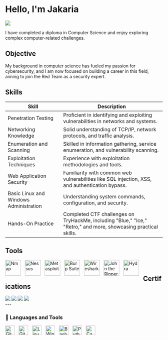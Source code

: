 # Hello, I'm Jakaria
<a href="https://www.linkedin.com/in/jakariamd101/"><img src="https://img.shields.io/badge/-LinkedIn-0072b1?&style=for-the-badge&logo=linkedin&logoColor=white" /></a>

I have completed a diploma in Computer Science and enjoy exploring complex computer-related challenges.

## Objective

My background in computer science has fueled my passion for cybersecurity, and I am now focused on building a career in this field, aiming to join the Red Team as a security expert.

## Skills

| Skill                                         | Description                |
|-----------------------------------------------|----------------------------|
| Penetration Testing                           | Proficient in identifying and exploiting vulnerabilities in networks and systems.|
| Networking Knowledge                          | Solid understanding of TCP/IP, network protocols, and traffic analysis.|
| Enumeration and Scanning                      | Skilled in information gathering, service enumeration, and vulnerability scanning.|
| Exploitation Techniques                       | Experience with exploitation methodologies and tools.|
| Web Application Security                      | Familiarity with common web vulnerabilities like SQL injection, XSS, and authentication bypass.|
| Basic Linux and Windows Administration        | Understanding system commands, configuration, and security.|
| Hands-On Practice                             | Completed CTF challenges on TryHackMe, including "Blue," "Ice," "Retro," and more, showcasing practical skills. |

## Tools

<img align="left" alt="Nmap" width="50px" style="padding-right:10px;" src="https://cdn.jsdelivr.net/gh/devicons/devicon/icons/nmap/nmap-original.svg" />
<img align="left" alt="Nessus" width="50px" style="padding-right:10px;" src="https://cdn.jsdelivr.net/gh/devicons/devicon/icons/nessus/nessus-original.svg" />
<img align="left" alt="Metasploit" width="50px" style="padding-right:10px;" src="https://cdn.jsdelivr.net/gh/devicons/devicon/icons/metasploit/metasploit-original.svg" />
<img align="left" alt="Burp Suite" width="50px" style="padding-right:10px;" src="https://cdn.jsdelivr.net/gh/devicons/devicon/icons/burp/burp-original.svg" />
<img align="left" alt="Wireshark" width="50px" style="padding-right:10px;" src="https://cdn.jsdelivr.net/gh/devicons/devicon/icons/wireshark/wireshark-original.svg" />
<img align="left" alt="John the Ripper" width="50px" style="padding-right:10px;" src="https://cdn.jsdelivr.net/gh/devicons/devicon/icons/john/john-original.svg" />
<img align="left" alt="Hydra" width="50px" style="padding-right:10px;" src="https://cdn.jsdelivr.net/gh/devicons/devicon/icons/hydra/hydra-original.svg" />
<br />


## Certifications

<div>
  <img src="https://img.shields.io/badge/-eJPT%20v2-000000?&style=for-the-badge&logo=Elite&logoColor=white" />
  <img src="https://img.shields.io/badge/-TryHackMe%20Blue-4A90E2?&style=for-the-badge&logo=TryHackMe&logoColor=white" />
  <img src="https://img.shields.io/badge/-TryHackMe%20Ice-4A90E2?&style=for-the-badge&logo=TryHackMe&logoColor=white" />
  <img src="https://img.shields.io/badge/-TryHackMe%20Retro-4A90E2?&style=for-the-badge&logo=TryHackMe&logoColor=white" /> 
</div>
---

### 🧰 Languages and Tools

<img align="left" alt="Git" width="30px" style="padding-right:10px;" src="https://cdn.jsdelivr.net/gh/devicons/devicon/icons/git/git-original.svg" />
<img align="left" alt="GitHub" width="30px" style="padding-right:10px;" src="https://cdn.jsdelivr.net/gh/devicons/devicon/icons/github/github-original.svg" />
<img align="left" alt="Linux" width="30px" style="padding-right:10px;" src="https://cdn.jsdelivr.net/gh/devicons/devicon/icons/linux/linux-original.svg" />
<img align="left" alt="Windows" width="30px" style="padding-right:10px;" src="https://cdn.jsdelivr.net/gh/devicons/devicon/icons/windows8/windows8-original.svg" />
<img align="left" alt="Bash" width="30px" style="padding-right:10px;" src="https://cdn.jsdelivr.net/gh/devicons/devicon/icons/bash/bash-original.svg" />
<img align="left" alt="Python" width="30px" style="padding-right:10px;" src="https://cdn.jsdelivr.net/gh/devicons/devicon/icons/python/python-original.svg" />
<img align="left" alt="C++" width="30px" style="padding-right:10px;" src="https://cdn.jsdelivr.net/gh/devicons/devicon/icons/cplusplus/cplusplus-original.svg" />
<br />

